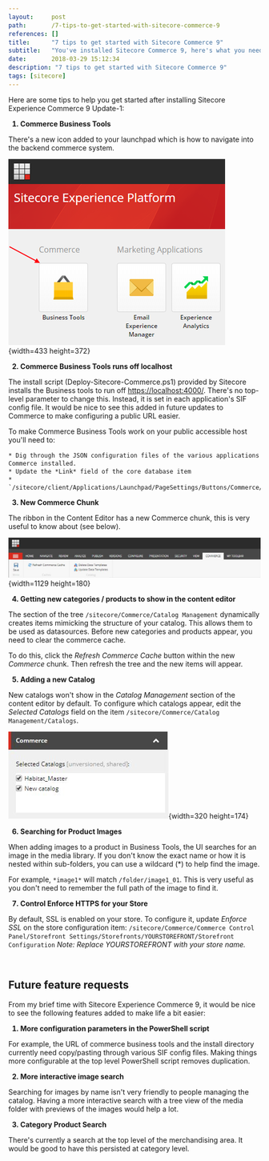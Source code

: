 ```yaml
---
layout:     post
path:       /7-tips-to-get-started-with-sitecore-commerce-9
references: []
title:      "7 tips to get started with Sitecore Commerce 9"
subtitle:   "You've installed Sitecore Commerce 9, here's what you need to know next"
date:       2018-03-29 15:12:34
description: "7 tips to get started with Sitecore Commerce 9"
tags: [sitecore]
---
```

<style>
ol li { font-weight: bold;}
ol li p,
ol li pre,
ol li span,
ol li ol li {
	font-weight: normal;
	margin-top:0px;
}
</style>

Here are some tips to help you get started after installing Sitecore Experience Commerce 9 Update-1:

1. **Commerce Business Tools**

  There's a new icon added to your launchpad which is how to navigate into the backend commerce system.

  ![Business Tools icon on the Launchpad](./images/2018-03-29-7-tips-to-get-started-with-sitecore-commerce-9/business-tools.png){width=433 height=372}

2. **Commerce Business Tools runs off localhost**

  The install script (Deploy-Sitecore-Commerce.ps1) provided by Sitecore installs the Business tools to run off [https://localhost:4000/](https://localhost:4000/). There's no top-level parameter to change this. Instead, it is set in each application's SIF config file. It would be nice to see this added in future updates to Commerce to make configuring a public URL easier.

  To make Commerce Business Tools work on your public accessible host you'll need to:
  
    * Dig through the JSON configuration files of the various applications Commerce installed.
    * Update the *Link* field of the core database item
    * `/sitecore/client/Applications/Launchpad/PageSettings/Buttons/Commerce/BusinessTools`

3. **New Commerce Chunk**

  The ribbon in the Content Editor has a new Commerce chunk, this is very useful to know about (see below).

  ![New commerce chunk in the content editor ribbon](./images/2018-03-29-7-tips-to-get-started-with-sitecore-commerce-9/commerce-toolbar.jpg){width=1129 height=180}

4. **Getting new categories / products to show in the content editor**

  The section of the tree `/sitecore/Commerce/Catalog Management` dynamically creates items mimicking the 
  structure of your catalog. This allows them to be used as datasources. Before new categories and products appear, 
  you need to clear the commerce cache.

  To do this, click the *Refresh Commerce Cache* button within the new *Commerce* chunk. Then refresh the tree 
  and the new items will appear.

5. **Adding a new Catalog**

  New catalogs won't show in the *Catalog Management* section of the content editor by default. To configure which
  catalogs appear, edit the *Selected Catalogs* field on the item `/sitecore/Commerce/Catalog Management/Catalogs`.

  ![Configuring which catalogs to show in the content editor](./images/2018-03-29-7-tips-to-get-started-with-sitecore-commerce-9/new-catalog-config.jpg){width=320 height=174}

6. **Searching for Product Images**

  When adding images to a product in Business Tools, the UI searches for an image in the media library. 
  If you don't know the exact name or how it is nested within sub-folders, you can use a wildcard (*) to help find the image.

  For example, `*image1*` will match `/folder/image1_01`. This is very useful as you don't need to remember the full path of
the image to find it.

7. **Control Enforce HTTPS for your Store**

  By default, SSL is enabled on your store. To configure it, update *Enforce SSL* on the store configuration item:
  `/sitecore/Commerce/Commerce Control Panel/Storefront Settings/Storefronts/YOURSTOREFRONT/Storefront Configuration`
  *Note: Replace YOURSTOREFRONT with your store name.*

<br />

## Future feature requests

From my brief time with Sitecore Experience Commerce 9, it would be nice to see the following features added
to make life a bit easier:

1. **More configuration parameters in the PowerShell script**
  
  For example, the URL of commerce business tools and the install directory currently need copy/pasting
  through various SIF config files. Making things more configurable at the top level PowerShell script 
  removes duplication.

2. **More interactive image search**

  Searching for images by name isn't very friendly to people managing the catalog. Having a more interactive
  search with a tree view of the media folder with previews of the images would help a lot.

3. **Category Product Search**
  
  There's currently a search at the top level of the merchandising area. It would be good to have this
  persisted at category level.